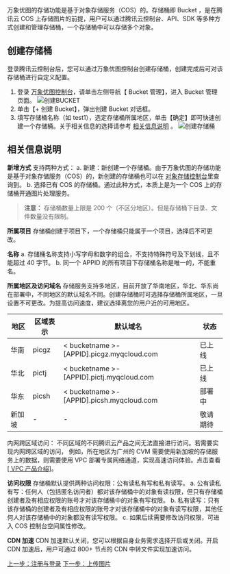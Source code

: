 万象优图的存储功能是基于对象存储服务（COS）的。存储桶即 Bucket ，是在腾讯云 COS 上存储图片的前提，用户可以通过腾讯云控制台、API、SDK 等多种方式创建和管理存储桶，一个存储桶中可以存储多个对象。
## 创建存储桶
登录腾讯云控制台后，您可以通过万象优图控制台创建存储桶，创建完成后可对该存储桶进行自定义配置。
1. 登录 [万象优图控制台](https://console.qcloud.com/ci/index)，请单击左侧导航【 Bucket 管理】，进入 Bucket 管理页面。
![创建BUCKET](//mc.qcloudimg.com/static/img/ee31ad88e824f1b7661cdc26e8e85ad1/image.png)
2. 单击【+ 创建 Bucket】，弹出创建 Bucket 对话框。
3. 填写存储桶名称（如 test1），选定存储桶所属地区，单击【确定】即可快速创建一个存储桶。关于相关信息的选择请参考 [相关信息说明](#1) 。
![创建存储桶](//mc.qcloudimg.com/static/img/207c3c3e17e7aae69086a43cf5314dc4/image.png)
## 相关信息说明
**新增方式**
支持两种方式：
a. 新建：新创建一个存储桶。由于万象优图的存储功能是基于对象存储服务（COS）的，新创建的存储桶也可以在 [对象存储控制台](https://console.cloud.tencent.com/cos4/index)里查询到。
b. 选择已有 COS 的存储桶。通过此种方式，本质上是为一个 COS 上的存储桶开通图片处理服务。
>  **注意：**
>   存储桶数量上限是 200 个（不区分地区）。但是存储桶下目录、文件数量没有限制。

**所属项目**
存储桶创建于项目下，一个存储桶只能属于一个项目，选择后不可更改。

**名称**
a. 存储桶名称支持小写字母和数字的组合，不支持特殊符号及下划线，且不能超过 40 字节。
b. 同一个 APPID 的所有项目下存储桶名称是唯一的，不能重名。

**所属地区及访问域名**
存储服务支持多地区，目前开放了华南地区，华北、华东尚在部署中，不同地区的默认域名不同。创建存储桶时可选择存储桶所属地区，一旦设置不可更改。为提高访问速度，建议选择离您的用户近的可用地区。

| 地区   | 区域表示  | 默认域名                                    | 状态   |
| ---- | ----- | --------------------------------------- | ---- |
| 华南   | picgz | < bucketname >-[APPID].picgz.myqcloud.com | 已上线  |
| 华北   | pictj | < bucketname >-[APPID].pictj.myqcloud.com | 已上线  |
| 华东   | picsh | < bucketname >-[APPID].picsh.myqcloud.com | 部署中  |
| 新加坡  | -     | -                               | 敬请期待 |

内网跨区域访问： 不同区域的不同腾讯云产品之间无法直接进行访问。若需要实现内网跨区域的访问， 例如，所在地区为广州的 CVM 需要使用新加坡的存储服务上的数据，则需要使用 VPC 部署专属网络通道，实现高速访问体验。点击查看 [[ VPC 产品介绍]](https://www.qcloud.com/product/vpc.html)。

**访问权限**
存储桶默认提供两种访问权限：公有读私有写和私有读写。
a. 公有读私有写：任何人（包括匿名访问者）都对该存储桶中的对象有读权限，但只有存储桶创建者及有相应权限的账号才对该存储桶中的对象有写权限。
b. 私有读写：只有该存储桶的创建者及有相应权限的账号才对该存储桶中的对象有读写权限，其他任何人对该存储桶中的对象都没有读写权限。
c. 如果后续需要修改访问权限，可进入 COS 控制台空间属性修改。

**CDN 加速**
CDN 加速默认关闭，您可以根据自身业务需求选择开启或关闭。开启 CDN 加速后，用户可通过 800+ 节点的 CDN 中转文件实现加速访问。

[上一步：注册与登录](/doc/product/460/10511?!preview&lang=cn)
[下一步：上传图片](/doc/product/460/10662?!preview&lang=cn)
